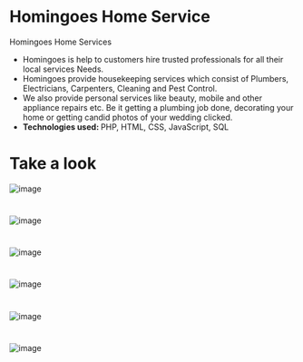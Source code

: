 # Homingoes Home Service

Homingoes Home Services
<ul>
  <li>Homingoes is help to customers hire trusted professionals for all their local services Needs.</li>
  <li>Homingoes provide housekeeping services which consist of Plumbers, Electricians, Carpenters, Cleaning and Pest Control. </li>
  <li>We also provide personal services like beauty, mobile and other appliance repairs etc. Be it getting a plumbing job done, decorating your home or getting candid         photos of your wedding clicked.</li>
  <li><b>Technologies used: </b>PHP, HTML, CSS, JavaScript, SQL</li>
</ul>

# Take a look


![image](https://user-images.githubusercontent.com/88922832/179733029-80263d86-3174-478f-958d-6eb940d6869b.png)
#
![image](https://user-images.githubusercontent.com/88922832/179733078-1c869e35-a0c1-49b0-98f7-1846653694b3.png)
#
![image](https://user-images.githubusercontent.com/88922832/179733117-8b91de00-93e6-45e7-a8cd-dd600989f5c6.png)
#
![image](https://user-images.githubusercontent.com/88922832/179733139-767e7b9d-a5a7-40dd-a492-1b3b4fdd83c3.png)
#
![image](https://user-images.githubusercontent.com/88922832/179733179-db1d9940-6ae4-40cb-9863-4c468e82c003.png)
#
![image](https://user-images.githubusercontent.com/88922832/179733215-aaf1eafd-0ba3-4cd5-b0c7-2f8beeb716fb.png)
#
